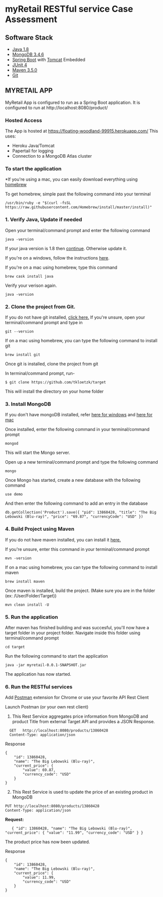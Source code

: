 # myRetail RESTful service Case Assessment

## Software Stack
* [Java 1.8](https://java.com/en/download/)
* [MongoDB 3.4.6](https://www.mongodb.com/)
* [Spring Boot](https://projects.spring.io/spring-boot/) with [Tomcat](https://tomcat.apache.org/) Embedded
* [JUnit 4](http://junit.org/junit4/)
* [Maven 3.5.0](https://maven.apache.org/)
* [Git](https://git-scm.com/)

## MYRETAIL APP
MyRetail App is configured to run as a Spring Boot application. It is configured to run at http://localhost:8080/product/

### Hosted Access

The App is hosted at https://floating-woodland-99915.herokuapp.com/
This uses:
* Heroku Java/Tomcat 
* Papertail for logging
* Connection to a MongoDB Atlas cluster


### To start the application
*If you're using a mac, you can easily download everything using [homebrew](https://brew.sh)

To get homebrew, simple past the following command into your terminal
```
/usr/bin/ruby -e "$(curl -fsSL https://raw.githubusercontent.com/Homebrew/install/master/install)"
```

### 1. Verify Java, Update if needed
Open your terminal/command prompt and enter the following command
```
java -version
```

If your java version is 1.8 then [continue](https://github.com/tkloetzk/target#2-clone-the-project-from-git). Otherwise update it.

If you're on a windows, follow the instructions [here](https://techhelpkb.com/how-to-update-java-on-your-computer/).

If you're on a mac using homebrew, type this command
```
brew cask install java
```

Verify your verison again.
```
java -version
```
### 2. Clone the project from Git.
If you do not have git installed, [click here.](https://git-scm.com/downloads) If you're unsure, open your terminal/command prompt and type in
```
git --version
```

If on a mac using homebrew, you can type the following command to install git
```
brew install git
```

Once git is installed, clone the project from git

In terminal/command prompt, run-
```
$ git clone https://github.com/tkloetzk/target
```
This will install the directory on your home folder


### 3. Install MongoDB
If you don't have mongoDB installed, refer [here for windows](https://docs.mongodb.com/manual/tutorial/install-mongodb-on-windows/) and [here for mac](https://treehouse.github.io/installation-guides/mac/mongo-mac.html)

Once installed, enter the following command in your terminal/command prompt
```
mongod
```
This will start the Mongo server.

Open up a new terminal/command prompt and type the following command
```
mongo
```

Once Mongo has started, create a new database with the following command
```
use demo
```

And then enter the following command to add an entry in the database
```
db.getCollection('Product').save({ "pid": 13860428, "title": "The Big Lebowski (Blu-ray)", "price": "69.87", "currencyCode": "USD" })
```

### 4. Build Project using Maven

If you do not have maven installed, you can install it [here.](https://maven.apache.org/download.cgi)

If you're unsure, enter this command in your terminal/command prompt
```
mvn -version
```

If on a mac using homebrew, you can type the following command to install maven
```
brew install maven
```

Once maven is installed, build the project. (Make sure you are in the folder (ex: /User/Folder/Target))
```
mvn clean install -U
```

### 5. Run the application
After maven has finished building and was succesful, you'll now have a target folder in your project folder. Navigate inside this folder using terminal/command prompt
```
cd target
```
Run the following command to start the application
```
java -jar myretail-0.0.1-SNAPSHOT.jar
```

The application has now started.

### 6. Run the RESTful services
Add [Postman](https://chrome.google.com/webstore/detail/postman/fhbjgbiflinjbdggehcddcbncdddomop?hl=en) extension for Chrome or use your favorite API Rest Client

Launch Postman (or your own rest client)

1) This Rest Service aggregates price information from MongoDB and product Title from external Target API and provides a JSON Response.
```
  GET   http://localhost:8080/products/13860428
  Content-Type: application/json
```

Response
```
{
	"id": 13860428,
	"name": "The Big Lebowski (Blu-ray)",
	"current_price": {
		"value": 69.87,
		"currency_code": "USD"
	}
}
```

2) This Rest Service is used to update the price of an existing product in MongoDB
```
PUT http://localhost:8080/products/13860428
Content-Type: application/json
```
**Request:**
```
   { "id": 13860428, "name": "The Big Lebowski (Blu-ray)", "current_price": { "value": "11.99", "currency_code": "USD" } }
```
The product price has now been updated.

Response
```
{
	"id": 13860428,
	"name": "The Big Lebowski (Blu-ray)",
	"current_price": {
		"value": 11.99,
		"currency_code": "USD"
	}
}
```
